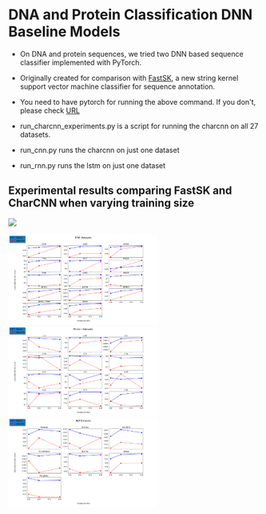 # DNA and Protein Classification DNN Baseline Models

+ On DNA and protein sequences, we tried two DNN based sequence  classifier implemented with PyTorch. 

+ Originally created for comparison with [FastSK](https://github.com/QData/FastSK), a new string kernel support vector machine classifier for sequence annotation.

+ You need to have pytorch for running the above command. If you don't, please check [URL](https://pytorch.org/get-started/locally/)

+ run_charcnn_experiments.py is a script for running the charcnn on all 27 datasets.
+ run_cnn.py runs the charcnn on just one dataset
+ run_rnn.py runs the lstm  on just one dataset


## Experimental results comparing FastSK and CharCNN when varying training size 

![](/trainsize_varyresults/dna.png )

<img src="trainsize_varyresults/dna.png?raw=true" width="300">

<img src="trainsize_varyresults/protein.png" width="300">

<img src="trainsize_varyresults/nlp.png" width="300">
